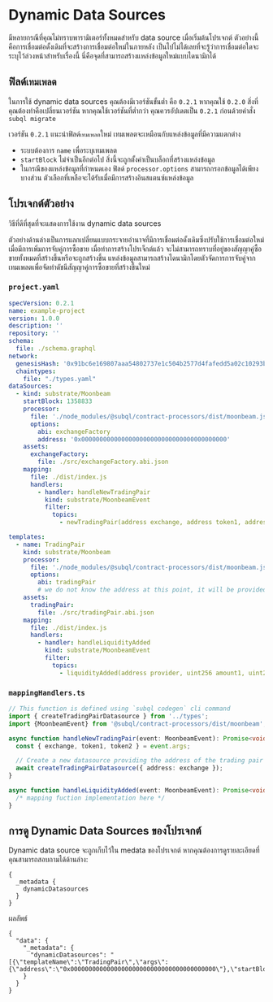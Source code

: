 # Dynamic Data Sources

มีหลายกรณีที่คุณไม่ทราบพารามิเตอร์ทั้งหมดสําหรับ data source เมื่อเริ่มต้นโปรเจกต์ ตัวอย่างนี้คือการเชื่อมต่อดั้งเดิมที่จะสร้างการเชื่อมต่อใหม่ในภายหลัง เป็นไปไม่ได้เลยที่จะรู้ว่าการเชื่อมต่อใดจะระบุไว้ล่วงหน้าสำหรับเรื่องนี้ นี่คือจุดที่สามารถสร้างแหล่งข้อมูลใหม่แบบไดนามิกได้

## ฟิลด์`เทมเพลต`

ในการใช้ dynamic data sources คุณต้องมีเวอร์ชันขั้นต่ำ คือ `0.2.1` หากคุณใช้ `0.2.0` สิ่งที่คุณต้องทำคือเปลี่ยนเวอร์ชัน หากคุณใช้เวอร์ชันที่ต่ำกว่า คุณควรอัปเดตเป็น `0.2.1` ก่อนด้วยคำสั่ง `subql migrate`

เวอร์ชัน `0.2.1` แนะนำฟิลด์`เทมเพลต`ใหม่  เทมเพลตจะเหมือนกับแหล่งข้อมูลที่มีความแตกต่าง

* ระบบต้องการ `name` เพื่อระบุเทมเพลต
* `startBlock` ไม่จำเป็นอีกต่อไป สิ่งนี้จะถูกตั้งค่าเป็นบล็อกที่สร้างแหล่งข้อมูล
* ในกรณีของแหล่งข้อมูลที่กำหนดเอง ฟิลด์ `processor.options` สามารถกรอกข้อมูลได้เพียงบางส่วน ตัวเลือกที่เหลือจะได้รับเมื่อมีการสร้างอินสแตนซ์แหล่งข้อมูล

## โปรเจกต์ตัวอย่าง

วิธีที่ดีที่สุดที่จะแสดงการใช้งาน dynamic data sources

ตัวอย่างด้านล่างเป็นการแลกเปลี่ยนแบบกระจายอำนาจที่มีการเชื่อมต่อดั้งเดิมซึ่งปรับใช้การเชื่อมต่อใหม่เมื่อมีการเพิ่มการจับคู่การซื้อขาย เมื่อทำการสร้างโปรเจ็กต์แล้ว จะไม่สามารถทราบที่อยู่ของสัญญาคู่ซื้อขายทั้งหมดที่สร้างขึ้นหรือจะถูกสร้างขึ้น แหล่งข้อมูลสามารถสร้างไดนามิกโดยตัวจัดการการจับคู่จากเทมเพลตเพื่อจัดทำดัชนีสัญญาคู่การซื้อขายที่สร้างขึ้นใหม่


### `project.yaml`
```yaml
specVersion: 0.2.1
name: example-project
version: 1.0.0
description: ''
repository: ''
schema:
  file: ./schema.graphql
network:
  genesisHash: '0x91bc6e169807aaa54802737e1c504b2577d4fafedd5a02c10293b1cd60e39527'
  chaintypes:
    file: "./types.yaml"
dataSources:
  - kind: substrate/Moonbeam
    startBlock: 1358833
    processor:
      file: './node_modules/@subql/contract-processors/dist/moonbeam.js'
      options:
        abi: exchangeFactory
        address: '0x0000000000000000000000000000000000000000'
    assets:
      exchangeFactory:
        file: ./src/exchangeFactory.abi.json
    mapping:
      file: ./dist/index.js
      handlers:
        - handler: handleNewTradingPair
          kind: substrate/MoonbeamEvent
          filter:
            topics:
              - newTradingPair(address exchange, address token1, address token2)

templates:
  - name: TradingPair
    kind: substrate/Moonbeam
    processor:
      file: './node_modules/@subql/contract-processors/dist/moonbeam.js'
      options:
        abi: tradingPair
        # we do not know the address at this point, it will be provided when instantiated
    assets:
      tradingPair:
        file: ./src/tradingPair.abi.json
    mapping:
      file: ./dist/index.js
      handlers:
        - handler: handleLiquidityAdded
          kind: substrate/MoonbeamEvent
          filter:
            topics:
              - liquidityAdded(address provider, uint256 amount1, uint256 amount2)
```

### `mappingHandlers.ts`

```ts
// This function is defined using `subql codegen` cli command
import { createTradingPairDatasource } from '../types';
import {MoonbeamEvent} from '@subql/contract-processors/dist/moonbeam';

async function handleNewTradingPair(event: MoonbeamEvent): Promise<void> {
  const { exchange, token1, token2 } = event.args;

  // Create a new datasource providing the address of the trading pair exchange contract
  await createTradingPairDatasource({ address: exchange });
}

async function handleLiquidityAdded(event: MoonbeamEvent): Promise<void> {
  /* mapping fuction implementation here */
}
```


## การดู Dynamic Data Sources ของโปรเจกต์

Dynamic data source จะถูกเก็บไว้ใน medata ของโปรเจกต์ หากคุณต้องการดูรายละเอียดที่คุณสามารถสอบถามได้ด้านล่าง:

```gql
{
  _metadata {
    dynamicDatasources
  }
}
```

ผลลัพธ์
```
{
  "data": {
    "_metadata": {
      "dynamicDatasources": "[{\"templateName\":\"TradingPair\",\"args\":{\"address\":\"0x0000000000000000000000000000000000000000\"},\"startBlock\":1358833}]"
    }
  }
}
```

